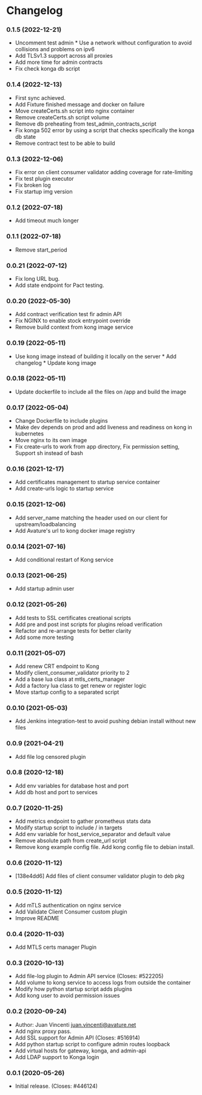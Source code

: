 # Changelog


### 0.1.5 (2022-12-21)

  * Uncomment test admin * Use a network without configuration to avoid collisions and problems on ipv6
  * Add TLSv1.3 support across all proxies
  * Add more time for admin contracts
  * Fix check konga db script

### 0.1.4 (2022-12-13)

  * First sync achieved.
  * Add Fixture finished message and docker on failure
  * Move createCerts.sh script into nginx container 
  * Remove createCerts.sh script volume 
  * Remove db preheating from test_admin_contracts_script
  * Fix konga 502 error by using a script that checks specifically the konga db state
  * Remove contract test to be able to build

### 0.1.3 (2022-12-06)

  * Fix error on client consumer validator adding coverage for rate-limiting
  * Fix test plugin executor
  * Fix broken log
  * Fix startup img version

### 0.1.2 (2022-07-18)

  * Add timeout much longer

### 0.1.1 (2022-07-18)

  * Remove start_period

### 0.0.21 (2022-07-12)

  * Fix long URL bug.
  * Add state endpoint for Pact testing.

### 0.0.20 (2022-05-30)

  * Add contract verification test fir admin API
  * Fix NGINX to enable stock entrypoint override
  * Remove build context from kong image service

### 0.0.19 (2022-05-11)

  * Use kong image instead of building it locally on the server * Add changelog * Update kong image

### 0.0.18 (2022-05-11)

  * Update dockerfile to include all the files on /app and build the image

### 0.0.17 (2022-05-04)

  * Change Dockerfile to include plugins
  * Make dev depends on prod and add liveness and readiness on kong in kubernetes
  * Move nginx to its own image
  * Fix create-urls to work from app directory, Fix permission setting, Support sh instead of bash

### 0.0.16 (2021-12-17)

  * Add certificates management to startup service container
  * Add create-urls logic to startup service

### 0.0.15 (2021-12-06)

  * Add server_name matching the header used on our client for upstream/loadbalancing
  * Add Avature's url to kong docker image registry

### 0.0.14 (2021-07-16)

  * Add conditional restart of Kong service

### 0.0.13 (2021-06-25)

  * Add startup admin user

### 0.0.12 (2021-05-26)

  * Add tests to SSL certificates creational scripts
  * Add pre and post inst scripts for plugins reload verification
  * Refactor and re-arrange tests for better clarity
  * Add some more testing

### 0.0.11 (2021-05-07)

  * Add renew CRT endpoint to Kong
  * Modify client_consumer_validator priority to 2
  * Add a base lua class at mtls_certs_manager
  * Add a factory lua class to get renew or register logic
  * Move startup config to a separated script

### 0.0.10 (2021-05-03)

  * Add Jenkins integration-test to avoid pushing debian install without new files

### 0.0.9 (2021-04-21)

  * Add file log censored plugin

### 0.0.8 (2020-12-18)

  * Add env variables for database host and port
  * Add db host and port to services

### 0.0.7 (2020-11-25)

  * Add metrics endpoint to gather prometheus stats data
  * Modify startup script to include / in targets
  * Add env variable for host_service_separator and default value
  * Remove absolute path from create_url script
  * Remove kong example config file. Add kong config file to debian install.

### 0.0.6 (2020-11-12)

  * [138e4dd6] Add files of client consumer validator plugin to deb pkg

### 0.0.5 (2020-11-12)

  * Add mTLS authentication on nginx service
  * Add Validate Client Consumer custom plugin
  * Improve README

### 0.0.4 (2020-11-03)

  * Add MTLS certs manager Plugin

### 0.0.3 (2020-10-13)

  * Add file-log plugin to Admin API service (Closes: #522205)
  * Add volume to kong service to access logs from outside the container
  * Modify how python startup script adds plugins
  * Add kong user to avoid permission issues

### 0.0.2 (2020-09-24)

  * Author: Juan Vincenti <juan.vincenti@avature.net>
  * Add nginx proxy pass.
  * Add SSL support for Admin API (Closes: #516914)
  * Add python startup script to configure admin routes loopback
  * Add virtual hosts for gateway, konga, and admin-api
  * Add LDAP support to Konga login

### 0.0.1 (2020-05-26)

  * Initial release. (Closes: #446124)

